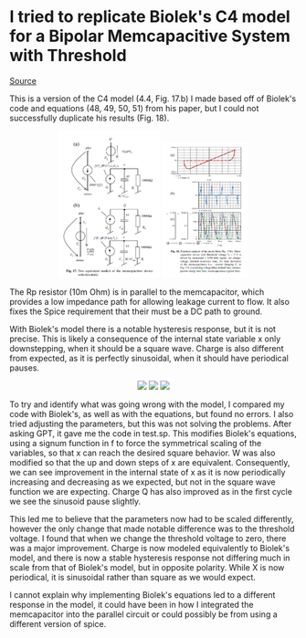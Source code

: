 # I tried to replicate Biolek's C4 model for a Bipolar Memcapacitive System with Threshold

[Source](https://www.researchgate.net/publication/248382146_Reliable_SPICE_Simulations_of_Memristors_Memcapacitors_and_Meminductors?enrichId=rgreq-2607b716844d0292c7f8da1254780775-XXX&enrichSource=Y292ZXJQYWdlOzI0ODM4MjE0NjtBUzoxMTEyNDA5MTk2NTQ0MDBAMTQwMzUzMzMxMTE3MA%3D%3D&el=1_x_3&_esc=publicationCoverPdf)

This is a version of the C4 model (4.4, Fig. 17.b) I made based off of Biolek's code and equations (48, 49, 50, 51) from his paper, but I could not successfully duplicate his results (Fig. 18).

<div align="center">
  <img src="Sources/ModelSchematic.png" width="35%" />
  <img src="Sources/ExpectedOutputs.png" width="30%" />
</div>

The Rp resistor (10m Ohm) is in parallel to the memcapacitor, which provides a low impedance path for allowing leakage current to flow. It also fixes the Spice requirement that their must be a DC path to ground.

With Biolek's model there is a notable hysteresis response, but it is not precise. This is likely a consequence of the internal state variable x only downstepping, when it should be a square wave. Charge is also different from expected, as it is perfectly sinusoidal, when it should have periodical pauses.

<div align="center">
  <img src="Outputs/BiolekC4_Hysteresis.png" width="30%" />
  <img src="Outputs/BiolekC4_X.png" width="30%" />
  <img src="Outputs/BiolekC4_Q.png" width="30%" />
</div>

To try and identify what was going wrong with the model, I compared my code with Biolek's, as well as with the equations, but found no errors. I also tried adjusting the parameters, but this was not solving the problems.
After asking GPT, it gave me the code in test.sp. This modifies Biolek's equations, using a signum function in f to force the symmetrical scaling of the variables, so that x can reach the desired square behavior. W was also modified so that the up and down steps of x are equivalent. Consequently, we can see improvement in the internal state of x as it is now periodically increasing and decreasing as we expected, but not in the square wave function we are expecting. Charge Q has also improved as in the first cycle we see the sinusoid pause slightly.

This led me to believe that the parameters now had to be scaled differently, however the only change that made notable difference was to the threshold voltage. I found that when we change the threshold voltage to zero, there was a major improvement. Charge is now modeled equivalently to Biolek's model, and there is now a stable hysteresis response not differing much in scale from that of Biolek's model, but in opposite polarity. While X is now periodical, it is sinusoidal rather than square as we would expect.

I cannot explain why implementing Biolek's equations led to a different response in the model, it could have been in how I integrated the memcapacitor into the parallel circuit or could possibly be from using a different version of spice.

